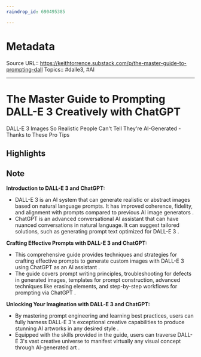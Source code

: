 ```yaml
---
raindrop_id: 690495385

---
```


# Metadata
Source URL:: https://keithtorrence.substack.com/p/the-master-guide-to-prompting-dall
Topics:: #dalle3, #AI

---
# The Master Guide to Prompting DALL-E 3 Creatively with ChatGPT

DALL-E 3 Images So Realistic People Can&#39;t Tell They&#39;re AI-Generated - Thanks to These Pro Tips

## Highlights

## Note

**Introduction to DALL-E 3 and ChatGPT:**
- DALL-E 3 is an AI system that can generate realistic or abstract images based on natural language prompts. It has improved coherence, fidelity, and alignment with prompts compared to previous AI image generators .
- ChatGPT is an advanced conversational AI assistant that can have nuanced conversations in natural language. It can suggest tailored solutions, such as generating prompt text optimized for DALL-E 3 .

**Crafting Effective Prompts with DALL-E 3 and ChatGPT:**
- This comprehensive guide provides techniques and strategies for crafting effective prompts to generate custom images with DALL-E 3 using ChatGPT as an AI assistant .
- The guide covers prompt writing principles, troubleshooting for defects in generated images, templates for prompt construction, advanced techniques like erasing elements, and step-by-step workflows for prompting via ChatGPT .

**Unlocking Your Imagination with DALL-E 3 and ChatGPT:**
- By mastering prompt engineering and learning best practices, users can fully harness DALL-E 3's exceptional creative capabilities to produce stunning AI artworks in any desired style .
- Equipped with the skills provided in the guide, users can traverse DALL-E 3's vast creative universe to manifest virtually any visual concept through AI-generated art .
